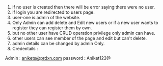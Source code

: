 1. if no user is created then there will be error saying there were no user.
2. if login you are redirected to users page.
3. user-one is admin of the website.
4. Only Admin can add delete and Edit new users or if a new user wants to register they can register them by own.
5. but no other user have CRUD operation privilege only admin can have.
6. other users can see member of the page and edit but can't delete.
6. admin details can be changed by admin Only.
7. Credentails :

Admin : anikets@prdxn.com
password : Aniket123@